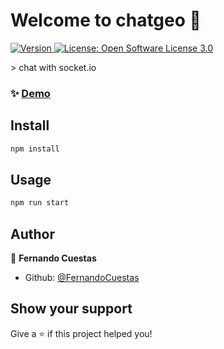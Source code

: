 # Welcome to chatgeo 👋

<p>
  <a href="https://www.npmjs.com/package/api-rest" target="_blank">
    <img alt="Version" src="https://img.shields.io/npm/v/api-rest.svg">
  </a>
  <a href="#" target="_blank">
    <img alt="License: Open Software License 3.0" src="https://img.shields.io/badge/License-Open Software License 3.0-yellow.svg" />
  </a>
</p>
> chat with socket.io

### ✨ [Demo](https://fernando-cuestas-chat-location.herokuapp.com/)

## Install

```sh
npm install
```

## Usage

```sh
npm run start
```

## Author

👤 **Fernando Cuestas**

* Github: [@FernandoCuestas](https://github.com/FernandoCuestas)

## Show your support

Give a ⭐️ if this project helped you!


